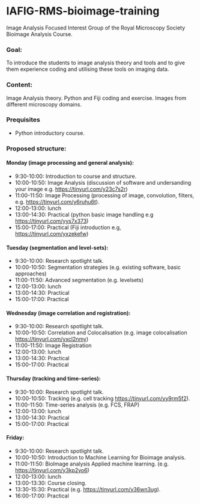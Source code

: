 # IAFIG-RMS-bioimage-training
Image Analysis Focused Interest Group of the Royal Microscopy Society Bioimage Analysis Course.
### Goal:
To introduce the students to image analysis theory and tools and to give them experience coding and utilising these tools on imaging data.

### Content:
Image Analysis theory. Python and Fiji coding and exercise. 
Images from different microscopy domains.


### Prequisites
- Python introductory course.

### Proposed structure:

####  Monday (image processing and general analysis): 
- 9:30-10:00: Introduction to course and structure.
- 10:00-10:50: Image Analysis (discussion of software and undersanding your image e.g. https://tinyurl.com/y23c7s2r)
- 11:00-11:50: Image Processing (processing of image, convolution, filters, e.g. https://tinyurl.com/y6ruhu6t).
- 12:00-13:00: lunch
- 13:00-14:30: Practical (python basic image handling e.g https://tinyurl.com/yys7x373)
- 15:00-17:00: Practical (Fiji introduction e.g, https://tinyurl.com/yxzekefw)

#### Tuesday  (segmentation and level-sets):
- 9:30-10:00: Research spotlight talk.
- 10:00-10:50: Segmentation strategies (e.g. existing software, basic approaches)
- 11:00-11:50: Advanced segmentation (e.g. levelsets)
- 12:00-13:00: lunch
- 13:00-14:30: Practical
- 15:00-17:00: Practical

#### Wednesday (image correlation and registration):
- 9:30-10:00: Research spotlight talk.
- 10:00-10:50: Correlation and Colocalisation (e.g. image colocalisation https://tinyurl.com/yxcl2nmy) 
- 11:00-11:50: Image Registration 
- 12:00-13:00: lunch
- 13:00-14:30: Practical
- 15:00-17:00: Practical

#### Thursday (tracking and time-series):
- 9:30-10:00: Research spotlight talk.
- 10:00-10:50: Tracking (e.g. cell tracking https://tinyurl.com/yy9rm5f2).
- 11:00-11:50: Time-series analysis (e.g. FCS, FRAP)
- 12:00-13:00: lunch
- 13:00-14:30: Practical
- 15:00-17:00: Practical

#### Friday:
- 9:30-10:00: Research spotlight talk.
- 10:00-10:50: Introduction to Machine Learning for Bioimage analysis.
- 11:00-11:50: BioImage analysis Applied machine learning. (e.g. https://tinyurl.com/y3kp2yo6)
- 12:00-13:00: lunch
- 13:00-13:30: Course closing.
- 13:30-15:30: Practical (e.g. https://tinyurl.com/y36wn3ug).
- 16:00-17:00: Practical
